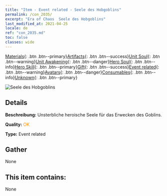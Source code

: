 ```yaml
---
title: "Item - Event related - Seele des Hobgoblins"
permalink: /con_2035/
excerpt: "Era of Chaos  Seele des Hobgoblins"
last_modified_at: 2021-04-25
locale: de
ref: "con_2035.md"
toc: false
classes: wide
---
```

 [Materials](/ItemsDE/){: .btn .btn--primary}[Artifacts](/ItemsDE/Artifacts/){: .btn .btn--success}[Unit Soul](/ItemsDE/UnitSoul/){: .btn .btn--warning}[Unit Awakening](/ItemsDE/UnitAwakening/){: .btn .btn--danger}[Hero Soul](/ItemsDE/HeroSoul/){: .btn .btn--info}[Hero Skill](/ItemsDE/HeroSkill/){: .btn .btn--primary}[Gift](/ItemsDE/Gift/){: .btn .btn--success}[Event related](/ItemsDE/Events/){: .btn .btn--warning}[Avatars](/ItemsDE/Avatars/){: .btn .btn--danger}[Consumables](/ItemsDE/Consumables/){: .btn .btn--info}[Unknown](/ItemsDE/Unknown/){: .btn .btn--primary}

 ![Seele des Hobgoblins](/images/t/juexing_401.png)

## Details
 **Beschreibung:** Unsterbliche heroische Seele für das Erwecken des Goblins.

 **Quality:** <span style="color: #FF8C00">OK</span>

 **Type:** Event related

## Gather

  None

## This item contains:

  None

